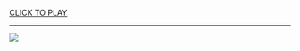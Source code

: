 
<a href="https://premium76.site?title=unblocked_games_dirt_bike_games&ref=13M">CLICK TO PLAY</a></h3>
<hr>

<a href="https://premium76.site?title=unblocked_games_dirt_bike_games&ref=13M"><img src="https://clearcache.store/games.png"></a>


